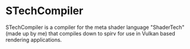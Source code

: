 # STechCompiler
STechCompiler is a compiler for the meta shader language "ShaderTech" (made up by me) that compiles down to spirv for use in Vulkan based rendering applications.
